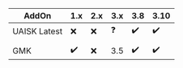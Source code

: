 | AddOn        	| 1.x 	| 2.x 	| 3.x 	| 3.8 	| 3.10 	|
|--------------	|-----	|-----	|-----	|-----	|------	|
| UAISK Latest 	|  ❌  	|  ❌  	|  ❓ 	| ✔️   	|  ✔️ 	|
|              	|     	|     	|     	|     	|      	|
| GMK          	|  ✔️ 	|  ❌  	|  3.5 	| ✔️   	|  ✔️ 	|
